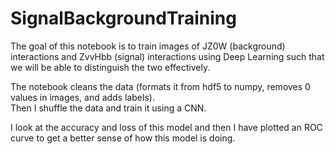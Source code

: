 # SignalBackgroundTraining
The goal of this notebook is to train images of JZ0W (background) interactions and ZvvHbb (signal) interactions using Deep Learning such that we will be able to distinguish the two effectively. 

The notebook cleans the data (formats it from hdf5 to numpy, removes 0 values in images, and adds labels).  
Then I shuffle the data and train it using a CNN.

I look at the accuracy and loss of this model and then I have plotted an ROC curve to get a better sense of how this model is doing.
